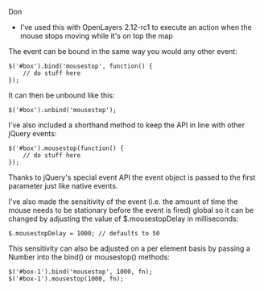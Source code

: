 Don
- I've used this with OpenLayers 2.12-rc1 to execute an action when the mouse stops moving while it's on top the map

﻿The event can be bound in the same way you would any other event:

    $('#box').bind('mousestop', function() {
        // do stuff here
    });
	
It can then be unbound like this:

    $('#box').unbind('mousestop');
	
I've also included a shorthand method to keep the API in line with other jQuery events:

    $('#box').mousestop(function() {
        // do stuff here
    });
	
Thanks to jQuery's special event API the event object is passed to the first parameter just like native events.

I've also made the sensitivity of the event (i.e. the amount of time the mouse needs to be stationary before the event is fired) global so it can be changed by adjusting the value of $.mousestopDelay in milliseconds:

    $.mousestopDelay = 1000; // defaults to 50

This sensitivity can also be adjusted on a per element basis by passing a Number into the bind() or mousestop() methods:

    $('#box-1').bind('mousestop', 1000, fn);
    $('#box-1').mousestop(1000, fn);